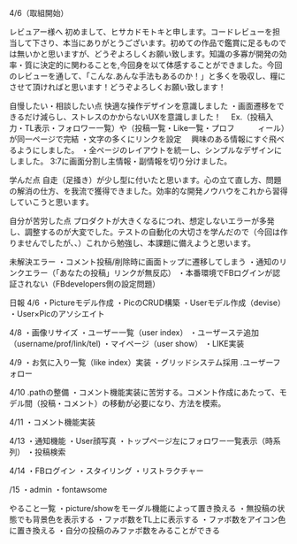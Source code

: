 4/6（取組開始）

レビュアー様へ
初めまして、ヒサカドモトキと申します。コードレビューを担当して下さり、本当にありがとうございます。初めての作品で鑑賞に足るものでは無いかと思いますが、どうぞよろしくお願い致します。知識の多寡が開発の効率・質に決定的に関わることを,今回身を以て体感することができました。今回のレビューを通して、「こんな.あんな手法もあるのか！」と多くを吸収し、糧にさせて頂ければと思います！どうぞよろしくお願い致します！

自慢したい・相談したい点
快適な操作デザインを意識しました
・画面遷移をできるだけ減らし、ストレスのかからないUXを意識しました！
  　Ex.（投稿入力・TL表示・フォロワー一覧）や（投稿一覧・Like一覧・プロフ　　　ィール）が同一ページで完結
・文字の多くにリンクを設定
  　興味のある情報にすぐ飛べるようにしました。
・全ページのレイアウトを統一し、シンプルなデザインにしました。
    3:7に画面分割し主情報・副情報を切り分けました。

学んだ点
自走（足掻き）が少し型に付いたと思います。心の立て直し方、問題の解消の仕方、を我流で獲得できました。効率的な開発ノウハウをこれから習得していこうと思います。

自分が苦労した点
プロダクトが大きくなるにつれ、想定しないエラーが多発し、調整するのが大変でした。テストの自動化の大切さを学んだので（今回は作りませんでしたが、、）これから勉強し、本課題に備えようと思います。

未解決エラー
・コメント投稿/削除時に画面トップに遷移してしまう
・通知のリンクエラー（「あなたの投稿」リンクが無反応）
・本番環境でFBログインが認証されない（FBdevelopers側の設定問題）

日報
4/6
・Pictureモデル作成
・PicのCRUD構築
・Userモデル作成（devise）
・User×Picのアソシエイト

4/8
・画像リサイズ
・ユーザー一覧（user index）
・ユーザーステ追加（username/prof/link/tel)
・マイページ（user show）
・LIKE実装

4/9
・お気に入り一覧（like index）実装
・グリッドシステム採用
.ユーザーフォロー

4/10
.pathの整備
・コメント機能実装に苦労する。コメント作成にあたって、モデル間（投稿・コメント）の移動が必要になり、方法を模索。

4/11
・コメント機能実装

4/13
・通知機能
・User顔写真
・トップページ左にフォロワー一覧表示（時系列）
・投稿検索

4/14
・FBログイン
・スタイリング
・リストラクチャー

/15
・admin
・fontawsome

やること一覧
・picture/showをモーダル機能によって置き換える
・無投稿の状態でも背景色を表示する
・ファボ数をTL上に表示する
・ファボ数をアイコン色に置き換える
・自分の投稿のみファボ数をみることができる